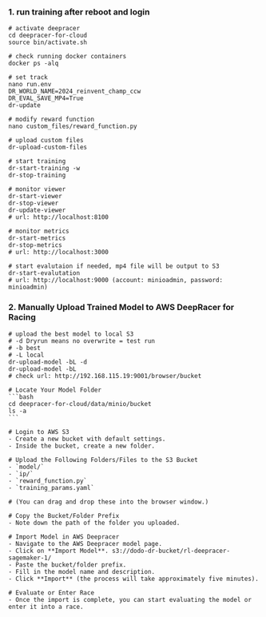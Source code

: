 ### 1. run training after reboot and login

    # activate deepracer
    cd deepracer-for-cloud
    source bin/activate.sh
    
    # check running docker containers
    docker ps -alq

    # set track
    nano run.env
    DR_WORLD_NAME=2024_reinvent_champ_ccw
    DR_EVAL_SAVE_MP4=True
    dr-update

    # modify reward function
    nano custom_files/reward_function.py
    
    # upload custom files
    dr-upload-custom-files

    # start training
    dr-start-training -w
    dr-stop-training
    
    # monitor viewer
    dr-start-viewer
    dr-stop-viewer
    dr-update-viewer
    # url: http://localhost:8100

    # monitor metrics
    dr-start-metrics
    dr-stop-metrics
    # url: http://localhost:3000

    # start evalutaion if needed, mp4 file will be output to S3
    dr-start-evalutation
    # url: http://localhost:9000 (account: minioadmin, password: minioadmin)

### 2. Manually Upload Trained Model to AWS DeepRacer for Racing

    # upload the best model to local S3
    # -d Dryrun means no overwrite = test run
    # -b best
    # -L local
    dr-upload-model -bL -d
    dr-upload-model -bL
    # check url: http://192.168.115.19:9001/browser/bucket

    # Locate Your Model Folder
    ```bash
    cd deepracer-for-cloud/data/minio/bucket
    ls -a
    ```

    # Login to AWS S3
    - Create a new bucket with default settings.
    - Inside the bucket, create a new folder.

    # Upload the Following Folders/Files to the S3 Bucket
    - `model/`
    - `ip/`
    - `reward_function.py`
    - `training_params.yaml`
   
    # (You can drag and drop these into the browser window.)

    # Copy the Bucket/Folder Prefix
    - Note down the path of the folder you uploaded.

    # Import Model in AWS Deepracer
    - Navigate to the AWS Deepracer model page.
    - Click on **Import Model**. s3://dodo-dr-bucket/rl-deepracer-sagemaker-1/
    - Paste the bucket/folder prefix.
    - Fill in the model name and description.
    - Click **Import** (the process will take approximately five minutes).

    # Evaluate or Enter Race
    - Once the import is complete, you can start evaluating the model or enter it into a race.